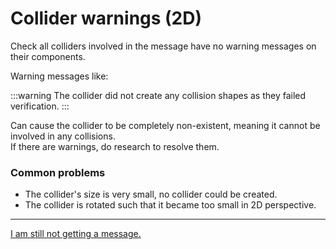 # Collider warnings (2D)
Check all colliders involved in the message have no warning messages on their components.

Warning messages like:

:::warning
The collider did not create any collision shapes as they failed verification.
:::

Can cause the collider to be completely non-existent, meaning it cannot be involved in any collisions.  
If there are warnings, do research to resolve them.  

### Common problems
- The collider's size is very small, no collider could be created.
- The collider is rotated such that it became too small in 2D perspective.

---

[I am still not getting a message.](9%202D%20Failed%20Compilation.md)
